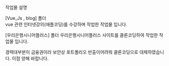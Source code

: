작업물 설명

[Vue_Js , blog] 폴더 <br>
vue 관련 인터넷강의(애플코딩)를 수강하며 작업한 작업물 입니다.

[우리은행시니어플러스] 폴더
우리은행시니어플러스 사이트를 클론코딩하여 작업한 작업물 입니다.

경력대부분이 금융권이라 보안상 포트폴리오 반출이어려워 클론코딩으로 대체하였습니다.
이점 양해 바랍니다.

